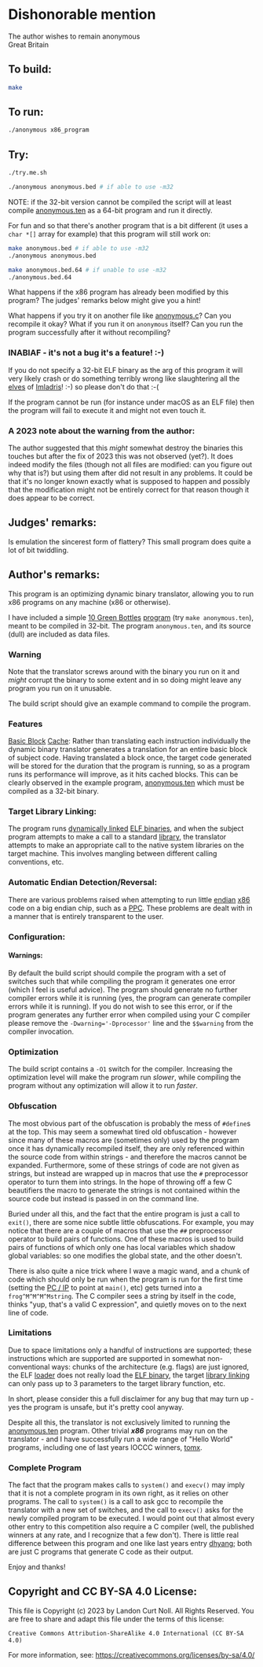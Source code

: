 # Dishonorable mention

The author wishes to remain anonymous  
Great Britain  


## To build:

```sh
make
```


## To run:

```sh
./anonymous x86_program
```


## Try:

```sh
./try.me.sh

./anonymous anonymous.bed # if able to use -m32
```

NOTE: if the 32-bit version cannot be compiled the script will at least compile
[anonymous.ten](anonymous.ten.c) as a 64-bit program and run it directly.

For fun and so that there's another program that is a bit different (it uses a `char
*[]` array for example) that this program will still work on:

```sh
make anonymous.bed # if able to use -m32
./anonymous anonymous.bed

make anonymous.bed.64 # if unable to use -m32
./anonymous.bed.64
```

What happens if the x86 program has already been modified by this program? The
judges' remarks below might give you a hint!

What happens if you try it on another file like [anonymous.c](anonymous.c)? Can
you recompile it okay? What if you run it on `anonymous` itself? Can you run the
program successfully after it without recompiling?


### INABIAF - it's not a bug it's a feature! :-)

If you do not specify a 32-bit ELF binary as the arg of this program it will
very likely crash or do something terribly wrong like slaughtering all the
[elves](https://www.glyphweb.com/arda/e/elves.html) of
[Imladris](https://www.glyphweb.com/arda/i/imladris.php)! :-) so please don't do
that :-(

If the program cannot be run (for instance under macOS as an ELF file) then
the program will fail to execute it and might not even touch it.

### A 2023 note about the warning from the author:

The author suggested that this *might* somewhat destroy the binaries this
touches but after the fix of 2023 this was not observed (yet?). It does indeed
modify the files (though not all files are modified: can you figure out why that
is?) but using them after did not result in any problems. It could be that it's
no longer known exactly what is supposed to happen and possibly that the
modification might not be entirely correct for that reason though it does appear
to be correct.


## Judges' remarks:

Is emulation the sincerest form of flattery?  This small program does
quite a lot of bit twiddling.

## Author's remarks:

This program is an optimizing dynamic binary translator, allowing you to
run x86 programs on any machine (x86 or otherwise).

I have included a simple [10 Green
Bottles](https://www.bbc.co.uk/teach/school-radio/nursery-rhymes-ten-green-bottles/zncyt39)
[program](anonymous.ten.c) (try `make anonymous.ten`), meant to be compiled in 32-bit.
The program `anonymous.ten`, and its source (dull) are included as data
files.

### Warning

Note that the translator screws around with the binary you run on it and *might*
corrupt the binary to some extent and in so doing might leave any program you
run on it unusable.

The build script should give an example command to compile the program.

### Features

[Basic Block](https://en.wikipedia.org/wiki/Basic_block)
[Cache](https://en.wikipedia.org/wiki/Cache_(computing)): Rather than
translating each instruction individually the dynamic binary translator
generates a translation for an entire basic block of subject code.  Having
translated a block once, the target code generated will be stored for the
duration that the program is running, so as a program runs its performance will
improve, as it hits cached blocks.  This can be clearly observed in the example
program, [anonymous.ten](anonymous.ten.c) which must be compiled as a 32-bit
binary.

### Target Library Linking:

The program runs [dynamically
linked](https://en.wikipedia.org/wiki/Dynamic_linker) [ELF
binaries](https://en.wikipedia.org/wiki/Executable_and_Linkable_Format), and
when the subject program attempts to make a call to a standard
[library](https://en.wikipedia.org/wiki/Library_(computing)), the translator
attempts to make an appropriate call to the native system libraries on the
target machine.  This involves mangling between different calling conventions,
etc.

### Automatic Endian Detection/Reversal:

There are various problems raised when attempting to run little
[endian](https://en.wikipedia.org/wiki/Endianness)
[x86](https://en.wikipedia.org/wiki/X86) code on a big endian chip, such as a
[PPC](https://en.wikipedia.org/wiki/PowerPC).  These problems are dealt
with in a manner that is entirely transparent to the user.

### Configuration:

#### Warnings:

By default the build script should compile the program with a set of
switches such that while compiling the program it generates one error
(which I feel is useful advice).  The program should generate no further
compiler errors while it is running (yes, the program can generate
compiler errors while it is running).  If you do not wish to see this
error, or if the program generates any further error when compiled using
your C compiler please remove the `-Dwarning='-Dprocessor'` line and the
`$$warning` from the compiler invocation.

### Optimization

The build script contains a `-O1` switch for the compiler.  Increasing
the optimization level will make the program run *slower*, while
compiling the program without any optimization will allow it to run
*faster*.

### Obfuscation

The most obvious part of the obfuscation is probably the mess of `#define`s at the
top.  This may seem a somewhat tired old obfuscation - however since many of
these macros are (sometimes only) used by the program once it has dynamically
recompiled itself, they are only referenced within the source code from within
strings - and therefore the macros cannot be expanded.  Furthermore, some of
these strings of code are not given as strings, but instead are wrapped up in
macros that use the `#` preprocessor operator to turn them into strings. In the
hope of throwing off a few C beautifiers the macro to generate the strings is
not contained within the source code but instead is passed in on the command
line.

Buried under all this, and the fact that the entire program is just a
call to `exit()`, there are some nice subtle little obfuscations.  For
example, you may notice that there are a couple of macros that use the
`##` preprocessor operator to build pairs of functions.  One of these
macros is used to build pairs of functions of which only one has
local variables which shadow global variables: so one modifies the
global state, and the other doesn't.

There is also quite a nice trick where I wave a magic wand, and a chunk of code
which should only be run when the program is run for the first time (setting the
[PC / IP](https://en.wikipedia.org/wiki/Program_counter) to point at `main()`,
etc) gets turned into a `frog^M^M^M^Mstring`.  The C compiler sees a string by
itself in the code, thinks "yup, that's a valid C expression", and quietly moves
on to the next line of code.

### Limitations

Due to space limitations only a handful of instructions are supported; these
instructions which are supported are supported in somewhat non-conventional
ways: chunks of the architecture (e.g. flags) are just ignored, the ELF
[loader](https://en.wikipedia.org/wiki/Loader_(computing)) does not really load
the [ELF binary](https://en.wikipedia.org/wiki/Executable_and_Linkable_Format),
the target [library linking](https://en.wikipedia.org/wiki/Linker_(computing))
can only pass up to 3 parameters to the target library function, etc.

In short, please consider this a full disclaimer for any bug that may
turn up - yes the program is unsafe, but it's pretty cool anyway.

Despite all this, the translator is not exclusively limited to running the
[anonymous.ten](anonymous.ten.c) program.  Other trivial **_x86_** programs may
run on the translator \- and I have successfully run a wide range of "Hello
World" programs, including one of last years IOCCC winners,
[tomx](/2000/tomx/tomx.c).

### Complete Program

The fact that the program makes calls to `system()` and `execv()` may imply that
it is not a complete program in its own right, as it relies on other programs.
The call to `system()` is a call to ask gcc to recompile the translator with a
new set of switches, and the call to `execv()` asks for the newly compiled
program to be executed.  I would point out that almost every other entry to this
competition also require a C compiler (well, the published winners at any rate,
and I recognize that a few don't).  There is little real difference between this
program and one like last years entry [dhyang](/2000/dhyang/dhyang.c); both are
just C programs that generate C code as their output.

Enjoy and thanks!


## Copyright and CC BY-SA 4.0 License:

This file is Copyright (c) 2023 by Landon Curt Noll.  All Rights Reserved.
You are free to share and adapt this file under the terms of this license:

    Creative Commons Attribution-ShareAlike 4.0 International (CC BY-SA 4.0)

For more information, see: https://creativecommons.org/licenses/by-sa/4.0/

